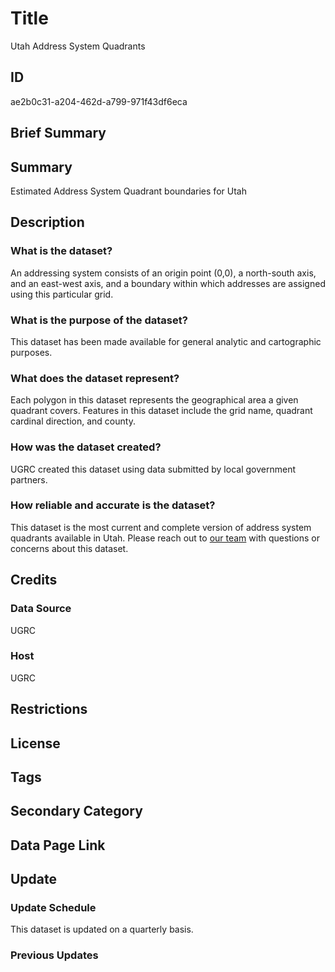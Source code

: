 # Title

Utah Address System Quadrants

## ID

ae2b0c31-a204-462d-a799-971f43df6eca

## Brief Summary

## Summary

Estimated Address System Quadrant boundaries for Utah

## Description

### What is the dataset?

An addressing system consists of an origin point (0,0), a north-south axis, and an east-west axis, and a boundary within which addresses are assigned using this particular grid.

### What is the purpose of the dataset?

This dataset has been made available for general analytic and cartographic purposes.

<!--- Does this dataset serve a more specific purpose than this? --->

### What does the dataset represent?

Each polygon in this dataset represents the geographical area a given quadrant covers. Features in this dataset include the grid name, quadrant cardinal direction, and county.

### How was the dataset created?

UGRC created this dataset using data submitted by local government partners.

<!--- Are there further details here that ought to be included? --->

### How reliable and accurate is the dataset?

This dataset is the most current and complete version of address system quadrants available in Utah. Please reach out to [our team](https://gis.utah.gov/contact/) with questions or concerns about this dataset.

## Credits

### Data Source

UGRC

### Host

UGRC

## Restrictions

## License

## Tags

## Secondary Category

## Data Page Link

## Update

### Update Schedule

This dataset is updated on a quarterly basis.

### Previous Updates
